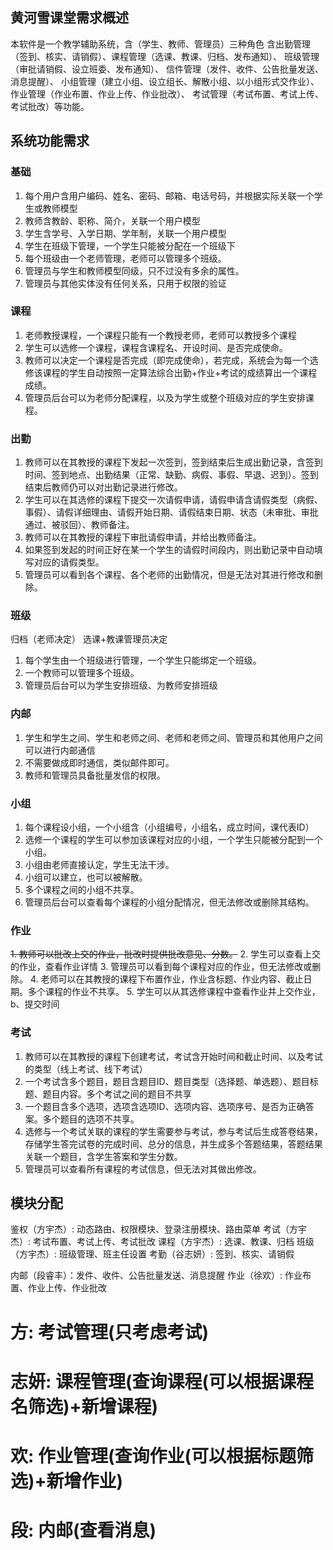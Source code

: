 ## 黄河雪课堂需求概述

本软件是一个教学辅助系统，含（学生、教师、管理员）三种角色
含出勤管理（签到、核实、请销假）、课程管理（选课、教课、归档、发布通知）、 
班级管理（审批请销假、设立班委、发布通知）、 信件管理（发件、收件、公告批量发送、消息提醒）、 
小组管理（建立小组、设立组长、解散小组、以小组形式交作业）、 作业管理（作业布置、作业上传、作业批改）、 
考试管理（考试布置、考试上传、考试批改）等功能。

## 系统功能需求

### 基础
1. 每个用户含用户编码、姓名、密码、邮箱、电话号码，并根据实际关联一个学生或教师模型
2. 教师含教龄、职称、简介，关联一个用户模型
3. 学生含学号、入学日期、学年制，关联一个用户模型
4. 学生在班级下管理，一个学生只能被分配在一个班级下
5. 每个班级由一个老师管理，老师可以管理多个班级。
6. 管理员与学生和教师模型同级，只不过没有多余的属性。
7. 管理员与其他实体没有任何关系，只用于权限的验证

### 课程
1. 老师教授课程，一个课程只能有一个教授老师，老师可以教授多个课程
2. 学生可以选修一个课程，课程含课程名、开设时间、是否完成使命。
3. 教师可以决定一个课程是否完成（即完成使命），若完成，系统会为每一个选修该课程的学生自动按照一定算法综合出勤+作业+考试的成绩算出一个课程成绩。
4. 管理员后台可以为老师分配课程，以及为学生或整个班级对应的学生安排课程。

### 出勤
1. 教师可以在其教授的课程下发起一次签到，签到结束后生成出勤记录，含签到时间、签到地点、出勤结果（正常、缺勤、病假、事假、早退、迟到）。签到结束后教师仍可以对出勤记录进行修改。
2. 学生可以在其选修的课程下提交一次请假申请，请假申请含请假类型（病假、事假）、请假详细理由、请假开始日期、请假结束日期、状态（未审批、审批通过、被驳回）、教师备注。
3. 教师可以在其教授的课程下审批请假申请，并给出教师备注。
4. 如果签到发起的时间正好在某一个学生的请假时间段内，则出勤记录中自动填写对应的请假类型。
5. 管理员可以看到各个课程、各个老师的出勤情况，但是无法对其进行修改和删除。


### 班级

归档（老师决定）
选课+教课管理员决定

1. 每个学生由一个班级进行管理，一个学生只能绑定一个班级。
2. 一个教师可以管理多个班级。
3. 管理员后台可以为学生安排班级、为教师安排班级


### 内邮
1. 学生和学生之间、学生和老师之间、老师和老师之间、管理员和其他用户之间可以进行内邮通信
2. 不需要做成即时通信，类似邮件即可。
3. 教师和管理员具备批量发信的权限。


### 小组
1. 每个课程设小组，一个小组含（小组编号，小组名，成立时间，课代表ID）
2. 选修一个课程的学生可以参加该课程对应的小组，一个学生只能被分配到一个小组。
3. 小组由老师直接认定，学生无法干涉。
4. 小组可以建立，也可以被解散。
5. 多个课程之间的小组不共享。
6. 管理员后台可以查看每个课程的小组分配情况，但无法修改或删除其结构。


### 作业
~~1. 教师可以批改上交的作业，批改时提供批改意见、分数。~~
2. 学生可以查看上交的作业，查看作业详情
3. 管理员可以看到每个课程对应的作业，但无法修改或删除。
4. 老师可以在其教授的课程下布置作业，作业含标题、作业内容、截止日期。多个课程的作业不共享。
5. 学生可以从其选修课程中查看作业并上交作业， b、提交时间


### 考试

1. 教师可以在其教授的课程下创建考试，考试含开始时间和截止时间、以及考试的类型（线上考试、线下考试）
2. 一个考试含多个题目，题目含题目ID、题目类型（选择题、单选题）、题目标题、题目内容。多个考试之间的题目不共享
3. 一个题目含多个选项，选项含选项ID、选项内容、选项序号、是否为正确答案。多个题目的选项不共享。
4. 选修与一个考试关联的课程的学生需要参与考试，参与考试后生成答卷结果，存储学生答完试卷的完成时间、总分的信息，并生成多个答题结果，答题结果关联一个题目，含学生答案和学生分数。
5. 管理员可以查看所有课程的考试信息，但无法对其做出修改。


## 模块分配

鉴权（方宇杰）: 动态路由、权限模块、登录注册模块、路由菜单
考试（方宇杰）: 考试布置、考试上传、考试批改
课程（方宇杰）: 选课、教课、归档
班级（方宇杰）: 班级管理、班主任设置
考勤（谷志妍）: 签到、核实、请销假

内邮（段睿丰）：发件、收件、公告批量发送、消息提醒
作业（徐欢）: 作业布置、作业上传、作业批改


# 方:   考试管理(只考虑考试)
# 志妍: 课程管理(查询课程(可以根据课程名筛选)+新增课程)
# 欢:   作业管理(查询作业(可以根据标题筛选)+新增作业)
# 段:    内邮(查看消息)